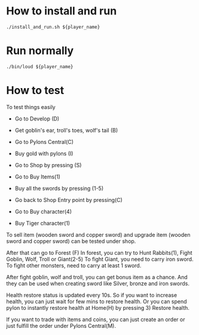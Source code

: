 # How to install and run

```
./install_and_run.sh ${player_name}
```

# Run normally

```
./bin/loud ${player_name}
```

# How to test

To test things easily

- Go to Develop (D)
- Get goblin's ear, troll's toes, wolf's tail (B)

- Go to Pylons Central(C)
- Buy gold with pylons (I)

- Go to Shop by pressing (S)
- Go to Buy Items(1)
- Buy all the swords by pressing (1-5)
- Go back to Shop Entry point by pressing(C)
- Go to Buy character(4)
- Buy Tiger character(1)

To sell item (wooden sword and copper sword) and upgrade item (wooden sword and copper sword) can be tested under shop.

After that can go to Forest (F)
In forest, you can try to Hunt Rabbits(1), Fight Goblin, Wolf, Troll or Giant(2-5)
To fight Giant, you need to carry iron sword.
To fight other monsters, need to carry at least 1 sword.

After fight goblin, wolf and troll, you can get bonus item as a chance.
And they can be used when creating sword like Silver, bronze and iron swords.

Health restore status is updated every 10s.
So if you want to increase health, you can just wait for few mins to restore health.
Or you can spend pylon to instantly restore health at Home(H) by pressing 3) Restore health.

If you want to trade with items and coins, you can just create an order or just fulfill the order under Pylons Central(M).